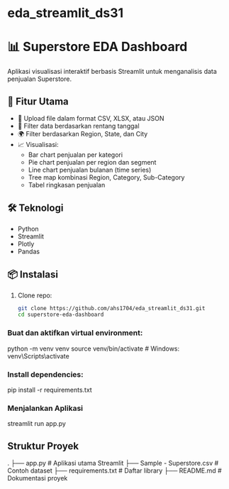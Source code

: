 # eda_streamlit_ds31
# 📊 Superstore EDA Dashboard

Aplikasi visualisasi interaktif berbasis Streamlit untuk menganalisis data penjualan Superstore.

## 🚀 Fitur Utama

- 📂 Upload file dalam format CSV, XLSX, atau JSON
- 📅 Filter data berdasarkan rentang tanggal
- 🌍 Filter berdasarkan Region, State, dan City
- 📈 Visualisasi:
  - Bar chart penjualan per kategori
  - Pie chart penjualan per region dan segment
  - Line chart penjualan bulanan (time series)
  - Tree map kombinasi Region, Category, Sub-Category
  - Tabel ringkasan penjualan

## 🛠️ Teknologi

- Python
- Streamlit
- Plotly
- Pandas

## 📦 Instalasi

1. Clone repo:
   ```bash
   git clone https://github.com/ahs1704/eda_streamlit_ds31.git
   cd superstore-eda-dashboard

### Buat dan aktifkan virtual environment:
python -m venv venv
source venv/bin/activate  # Windows: venv\Scripts\activate

### Install dependencies:
pip install -r requirements.txt

### Menjalankan Aplikasi
streamlit run app.py


## Struktur Proyek
.
├── app.py                   # Aplikasi utama Streamlit
├── Sample - Superstore.csv  # Contoh dataset
├── requirements.txt         # Daftar library
├── README.md                # Dokumentasi proyek



